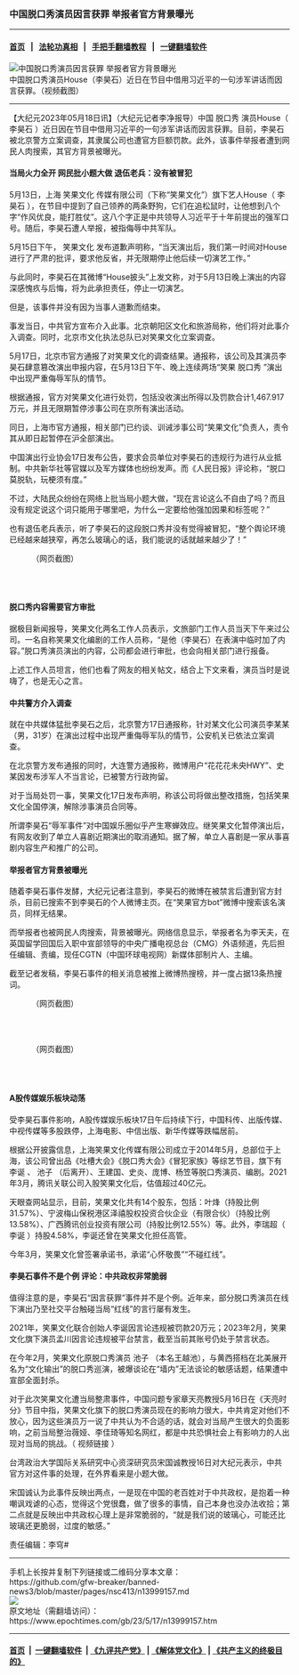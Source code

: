 ### 中国脱口秀演员因言获罪 举报者官方背景曝光
------------------------

#### [首页](https://github.com/gfw-breaker/banned-news3/blob/master/README.md) &nbsp;&nbsp;|&nbsp;&nbsp; [法轮功真相](https://github.com/begood0513/basic/blob/master/README.md)  &nbsp;&nbsp;|&nbsp;&nbsp; [手把手翻墙教程](https://github.com/gfw-breaker/guides/wiki)  &nbsp;&nbsp;|&nbsp;&nbsp; [一键翻墙软件](https://github.com/gfw-breaker/nogfw/blob/master/README.md)  



<div><img alt="中国脱口秀演员因言获罪 举报者官方背景曝光" class="attachment-djy_600_400 size-djy_600_400 wp-post-image" src="https://i.epochtimes.com/assets/uploads/2023/05/id13999207-af61854e7bb2f6bc3a4347bc3a053819-600x400.jpg"/>
<div class="caption">
 中国脱口秀演员House（李昊石）近日在节目中借用习近平的一句涉军讲话而因言获罪。（视频截图）
</div></div><hr/>


<div><p>
 【大纪元2023年05月18日讯】（大纪元记者李净报导）中国
 <ok href="https://www.epochtimes.com/gb/tag/%E8%84%B1%E5%8F%A3%E7%A7%80.html">
  脱口秀
 </ok>
 演员House（
 <ok href="https://www.epochtimes.com/gb/tag/%E6%9D%8E%E6%98%8A%E7%9F%B3.html">
  李昊石
 </ok>
 ）近日因在节目中借用习近平的一句涉军讲话而因言获罪。目前，李昊石被北京警方立案调查，其隶属公司也遭官方巨额罚款。此外，该事件举报者遭到网民人肉搜索，其官方背景被曝光。
</p>
<h4>
 当局火力全开 网民批小题大做 退伍老兵：没有被冒犯
</h4>
<p>
 5月13日，上海
 <ok href="https://www.epochtimes.com/gb/tag/%E7%AC%91%E6%9E%9C%E6%96%87%E5%8C%96.html">
  笑果文化
 </ok>
 传媒有限公司（下称“笑果文化”）旗下艺人House（
 <ok href="https://www.epochtimes.com/gb/tag/%E6%9D%8E%E6%98%8A%E7%9F%B3.html">
  李昊石
 </ok>
 ），在节目中提到了自己领养的两条野狗，它们在追松鼠时，让他想到八个字“作风优良，能打胜仗”。这八个字正是中共领导人习近平于十年前提出的强军口号。随后，李昊石遭人举报，被指侮辱中共军队。
</p>
<p>
 5月15日下午，
 <ok href="https://www.epochtimes.com/gb/tag/%E7%AC%91%E6%9E%9C%E6%96%87%E5%8C%96.html">
  笑果文化
 </ok>
 发布道歉声明称，“当天演出后，我们第一时间对House进行了严肃的批评，要求他反省，并无限期停止他后续一切演艺工作。”
</p>
<p>
 与此同时，李昊石在其微博“House披头”上发文称，对于5月13日晚上演出的内容深感愧疚与后悔，将为此承担责任，停止一切演艺。
</p>
<p>
 但是，该事件并没有因为当事人道歉而结束。
</p>
<p>
 事发当日，中共官方宣布介入此事。北京朝阳区文化和旅游局称，他们将对此事介入调查。同时，北京市文化执法总队已对笑果文化立案调查。
</p>
<p>
 5月17日，北京市官方通报了对笑果文化的调查结果。通报称，该公司及其演员李昊石肆意篡改演出申报内容，在5月13日下午、晚上连续两场“笑果
 <ok href="https://www.epochtimes.com/gb/tag/%E8%84%B1%E5%8F%A3%E7%A7%80.html">
  脱口秀
 </ok>
 ”演出中出现严重侮辱军队的情节。
</p>
<p>
 根据通报，官方对笑果文化进行处罚，包括没收演出所得以及罚款合计1,467.917万元，并且无限期暂停涉事公司在京所有演出活动。
</p>
<p>
 同日，上海市官方通报，相关部门已约谈、训诫涉事公司“笑果文化”负责人，责令其从即日起暂停在沪全部演出。
</p>
<p>
 中国演出行业协会17日发布公告，要求会员单位对李昊石的违规行为进行从业抵制。中共新华社等官媒以及军方媒体也纷纷发声。而《人民日报》评论称，“脱口莫脱轨，玩梗须有度。”
</p>
<p>
 不过，大陆民众纷纷在网络上批当局小题大做，“现在言论这么不自由了吗？而且没有规定说这个词只能用于哪里吧，为什么一定要给他强加因果和标签呢？”
</p>
<p>
 也有退伍老兵表示，听了李昊石的这段脱口秀并没有觉得被冒犯，“整个舆论环境已经越来越狭窄，再怎么玻璃心的话，我们能说的话就越来越少了！”
</p>
<figure aria-describedby="caption-attachment-13999198" class="wp-caption aligncenter" id="attachment_13999198" style="width: 429px">
 <ok href="https://i.epochtimes.com/assets/uploads/2023/05/id13999198-2fa910bfdb4ecb36033da2cd38bbab26-e1684364505533.jpg" target="_blank">
  <img alt="" class="wp-image-13999198" src="https://i.epochtimes.com/assets/uploads/2023/05/id13999198-2fa910bfdb4ecb36033da2cd38bbab26-e1684364505533.jpg"/>
 </ok>
 <br/><figcaption class="wp-caption-text" id="caption-attachment-13999198">
  （网页截图）
 </figcaption><br/>
</figure><br/>
<h4>
 脱口秀内容需要官方审批
</h4>
<p>
 据极目新闻报导，笑果文化两名工作人员表示，文旅部门工作人员当天下午来过公司。一名自称笑果文化编剧的工作人员称，“是他（李昊石）在表演中临时加了内容。”脱口秀演员演出的内容，公司都会进行审批，也会向相关部门进行报备。
</p>
<p>
 上述工作人员坦言，他们也看了网友的相关帖文，结合上下文来看，演员当时是说嗨了，也是无心之言。
</p>
<p>
 <center>
 </center>
</p>
<h4>
 中共警方介入调查
</h4>
<p>
 就在中共媒体猛批李昊石之后，北京警方17日通报称，针对某文化公司演员李某某（男，31岁）在演出过程中出现严重侮辱军队的情节，公安机关已依法立案调查。​​​
</p>
<p>
 在北京警方发布通报的同时，大连警方通报称，微博用户“花花花未央HWY”、史某因发布涉军人不当言论，已被警方行政拘留。
</p>
<p>
 对于当局处罚一事，笑果文化17日发布声明，称该公司将做出整改措施，包括笑果文化全国停演，解除涉事演员合同等。
</p>
<p>
 所谓李昊石“辱军事件”对中国娱乐圈似乎产生寒蝉效应。继笑果文化暂停演出后，有网友收到了单立人喜剧近期演出的取消通知。据了解，单立人喜剧是一家从事喜剧内容生产和推广的公司。
</p>
<h4>
 举报者官方背景被曝光
</h4>
<p>
 随着李昊石事件发酵，大纪元记者注意到，李昊石的微博在被禁言后遭到官方封杀，目前已搜索不到李昊石的个人微博主页。在“笑果官方bot”微博中搜索该名演员，同样无结果。
</p>
<p>
 而举报者也被网民人肉搜索，背景被曝光。网络信息显示，举报者名为李天夫，在英国留学回国后入职中宣部领导的中央广播电视总台（CMG）外语频道，先后担任编辑、责编，现任CGTN（中国环球电视网）新媒体部制片人、主编。
</p>
<p>
 截至记者发稿，李昊石事件的相关消息被推上微博热搜榜，并一度占据13条热搜词。
</p>
<figure aria-describedby="caption-attachment-13999202" class="wp-caption aligncenter" id="attachment_13999202" style="width: 300px">
 <ok href="https://i.epochtimes.com/assets/uploads/2023/05/id13999202-2a5f1ec3bef40d13b01827db757e8b5a-e1684364786600.jpg" target="_blank">
  <img alt="" class="wp-image-13999202" src="https://i.epochtimes.com/assets/uploads/2023/05/id13999202-2a5f1ec3bef40d13b01827db757e8b5a-e1684364786600.jpg"/>
 </ok>
 <br/><figcaption class="wp-caption-text" id="caption-attachment-13999202">
  （网页截图）
 </figcaption><br/>
</figure><br/>
<figure aria-describedby="caption-attachment-13999203" class="wp-caption aligncenter" id="attachment_13999203" style="width: 355px">
 <ok href="https://i.epochtimes.com/assets/uploads/2023/05/id13999203-125fefa4156c8532a3304d369512e46e-e1684364837958.jpg" target="_blank">
  <img alt="" class="wp-image-13999203" src="https://i.epochtimes.com/assets/uploads/2023/05/id13999203-125fefa4156c8532a3304d369512e46e-e1684364837958.jpg"/>
 </ok>
 <br/><figcaption class="wp-caption-text" id="caption-attachment-13999203">
  （网页截图）
 </figcaption><br/>
</figure><br/>
<h4>
 A股传媒娱乐板块动荡
</h4>
<p>
 受李昊石事件影响，A股传媒娱乐板块17日午后持续下行，中国科传、出版传媒、中视传媒等多股跌停，上海电影、中信出版、新华传媒等跌幅居前。
</p>
<p>
 根据公开披露信息，上海笑果文化传媒有限公司成立于2014年5月，总部位于上海，该公司曾出品《吐槽大会》《脱口秀大会》《冒犯家族》等综艺节目，旗下有
 <ok href="https://www.epochtimes.com/gb/tag/%E6%9D%8E%E8%AF%9E.html">
  李诞
 </ok>
 、
 <ok href="https://www.epochtimes.com/gb/tag/%E6%B1%A0%E5%AD%90.html">
  池子
 </ok>
 （后离开）、王建国、史炎、庞博、杨笠等脱口秀演员、编剧。2021年3月，腾讯关联公司入股笑果文化后，估值超过40亿元。
</p>
<p>
 ​天眼查网站显示，目前，笑果文化共有14个股东，包括：叶烽（持股比例31.57%）、宁波梅山保税港区泽禧股权投资合伙企业（有限合伙）（持股比例13.58%）、广西腾讯创业投资有限公司（持股比例12.55%）等。此外，李瑞超（
 <ok href="https://www.epochtimes.com/gb/tag/%E6%9D%8E%E8%AF%9E.html">
  李诞
 </ok>
 ）持股4.58%，李诞还曾在笑果文化担任高管。
</p>
<p>
 今年3月，笑果文化曾签署承诺书，承诺“心怀敬畏”“不碰红线”。
</p>
<h4>
 李昊石事件不是个例 评论：中共政权非常脆弱
</h4>
<p>
 值得注意的是，李昊石“因言获罪”事件并不是个例。近年来，部分脱口秀演员在线下演出乃至社交平台触碰当局“红线”的言行屡有发生。
</p>
<p>
 2021年，笑果文化联合创始人李诞因言论违规被罚款20万元；2023年2月，笑果文化旗下演员孟川因言论违规被平台禁言，截至当前其账号仍处于禁言状态。
</p>
<p>
 在今年2月，笑果文化原脱口秀演员
 <ok href="https://www.epochtimes.com/gb/tag/%E6%B1%A0%E5%AD%90.html">
  池子
 </ok>
 （本名王越池），与黄西搭档在北美展开名为“文化输出”的脱口秀巡演，被爆谈论在“墙内”无法谈论的敏感话题，结果遭中宣部全面封杀。
</p>
<p>
 对于此次笑果文化遭当局整肃事件，中国问题专家章天亮教授5月16日在《天亮时分》节目中指，笑果文化旗下的脱口秀演员现在的影响力很大，中共肯定对他们不放心，因为这些演员万一说了中共认为不合适的话，就会对当局产生很大的负面影响，之前当局整治薇娅、李佳琦等知名网红，都是中共恐惧社会上有影响力的人出现对当局的挑战。（
 <ok href="https://www.ganjing.com/zh-CN/live/1frr3gflhkj1146kvriMmKaFg1im1c">
  视频链接
 </ok>
 ）
</p>
<p>
 台湾政治大学国际关系研究中心资深研究员宋国诚教授16日对大纪元表示，中共官方对这件事的处理，在外界看来是小题大做。
</p>
<p>
 宋国诚认为此事件反映出两点，一是现在中国的老百姓对于中共政权，是抱着一种嘲讽戏谑的心态，觉得这个党很蠢，做了很多的事情，自己本身也没办法收拾；第二点就是反映出中共政权心理上是非常脆弱的，“就是我们说的玻璃心，可能还比玻璃还更脆弱，过度的敏感。”
</p>
<p>
 责任编辑：李穹#
</p>
</div>
<hr/>
手机上长按并复制下列链接或二维码分享本文章：<br/>
https://github.com/gfw-breaker/banned-news3/blob/master/pages/nsc413/n13999157.md <br/>
<a href='https://github.com/gfw-breaker/banned-news3/blob/master/pages/nsc413/n13999157.md'><img src='https://github.com/gfw-breaker/banned-news3/blob/master/pages/nsc413/n13999157.md.png'/></a> <br/>
原文地址（需翻墙访问）：https://www.epochtimes.com/gb/23/5/17/n13999157.htm


------------------------
#### [首页](https://github.com/gfw-breaker/banned-news3/blob/master/README.md) &nbsp;|&nbsp; [一键翻墙软件](https://github.com/gfw-breaker/nogfw/blob/master/README.md) &nbsp;| [《九评共产党》](https://github.com/gfw-breaker/9ping.md/blob/master/README.md#九评之一评共产党是什么) | [《解体党文化》](https://github.com/gfw-breaker/jtdwh.md/blob/master/README.md) | [《共产主义的终极目的》](https://github.com/gfw-breaker/gczydzjmd.md/blob/master/README.md)


<img src='http://gfw-breaker.win/banned-news3/pages/nsc413/n13999157.md' width='0px' height='0px'/>